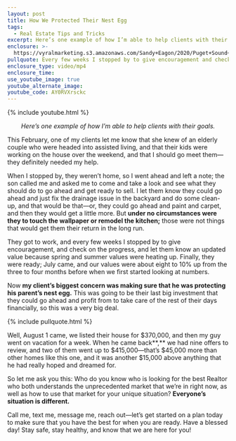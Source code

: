 ```yaml
---
layout: post
title: How We Protected Their Nest Egg
tags:
  - Real Estate Tips and Tricks
excerpt: Here’s one example of how I’m able to help clients with their goals.
enclosure: >-
  https://vyralmarketing.s3.amazonaws.com/Sandy+Eagon/2020/Puget+Sound+Real+Estate+Agent-+How+We+Protected+Their+Nest+Egg.mp4
pullquote: Every few weeks I stopped by to give encouragement and check on the progress.
enclosure_type: video/mp4
enclosure_time:
use_youtube_image: true
youtube_alternate_image:
youtube_code: AY0RVXrsckc
---
```


{% include youtube.html %}

<p style="text-align: center;"><em>Here’s one example of how I’m able to help clients with their goals.</em></p>

This February, one of my clients let me know that she knew of an elderly couple who were headed into assisted living, and that their kids were working on the house over the weekend, and that I should go meet them—they definitely needed my help.&nbsp;

When I stopped by, they weren’t home, so I went ahead and left a note; the son called me and asked me to come and take a look and see what they should do to go ahead and get ready to sell. I let them know they could go ahead and just fix the drainage issue in the backyard and do some clean-up, and that would be that—or, they could go ahead and paint and carpet, and then they would get a little more. But **under no circumstances were they to touch the wallpaper or remodel the kitchen;** those were not things that would get them their return in the long run.

They got to work, and every few weeks I stopped by to give encouragement, and check on the progress, and let them know an updated value because spring and summer values were heating up. Finally, they were ready; July came, and our values were about eight to 10% up from the three to four months before when we first started looking at numbers.&nbsp;

Now **my client’s biggest concern was making sure that he was protecting his parent’s nest egg.** This was going to be their last big investment that they could go ahead and profit from to take care of the rest of their days financially, so this was a very big deal.

{% include pullquote.html %}

Well, August 1 came, we listed their house for $370,000, and then my guy went on vacation for a week. When he came back**,** we had nine offers to review, and two of them went up to $415,000—that’s $45,000 more than other homes like this one, and it was another $15,000 above anything that he had really hoped and dreamed for.&nbsp;

So let me ask you this: Who do you know who is looking for the best Realtor who both understands the unprecedented market that we’re in right now, as well as how to use that market for your unique situation? **Everyone’s situation is different.&nbsp;**

Call me, text me, message me, reach out—let’s get started on a plan today to make sure that you have the best for when you are ready. Have a blessed day\! Stay safe, stay healthy, and know that we are here for you\!